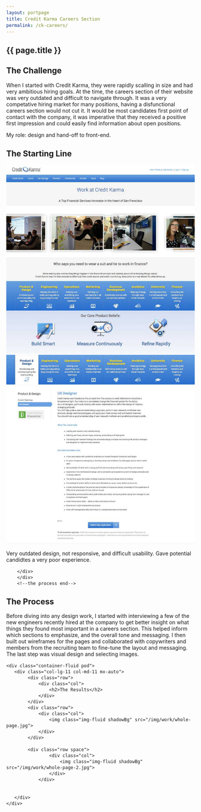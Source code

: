 ```yaml
---
layout: portpage
title: Credit Karma Careers Section
permalink: /ck-careers/
---
```

<section id="portfolioHero">
        <div class="container-fluid">
            <div class="row">
                <div class="col-lg-11 col-md-11 mx-auto">
                    <h1 class="text-center">{{ page.title }}</h1>
                </div>
            </div>
             <div class="row">
               <div class="bar mx-auto"></div> 
            </div> 
        </div>
    </section>
<section id="portfolioMain">
       
<!--the challenge-->

<div class="container-fluid pod">
   <div class="col-lg-11 col-md-11 mx-auto">
        <div class="row">
            <div class="col">
                <h2>The Challenge</h2>
                <p>When I started with Credit Karma, they were rapidly scalling in size and had very ambitious hiring goals. At the time, the careers section of their website was very outdated and difficult to navigate through. It was a very competative hiring market for many positions, having a disfunctional careers section would not cut it. It would be most candidates first point of contact with the company, it was imperative that they received a positive first impression and could easily find information about open positions.</p>
                <p class="role">My role: design and hand-off to front-end.</p>
            </div>
        </div>
   </div>
</div>

<!--the challenge end -->

<!--the process-->
<div class="container-fluid pod">
        <div class="col-lg-11 col-md-11 mx-auto">
                <div class="row">
                    <div class="col">
                        <h2>The Starting Line</h2>
                    </div>
                </div>
                <div class="row">
                    <div class="col-xs-12 col-sm-6">
                            <img class="img-fluid shadowBg" src="/img/work/ck-careers-old-1.jpg">
                    </div>
                    <div class="col-xs-12 col-sm-6">
                            <img class="img-fluid shadowBg" src="/img/work/ck-careers-old-2.jpg">
                    </div>
                </div>
                <div class="row mt-5">
                    <div class="col">
                        <p class="comment mb-0">Very outdated design, not responsive, and difficult usability. Gave potential candidtes a very poor experience.</p>
                    </div>
                </div>
            
        </div>
        </div>
        <!--the process end-->

<!--the process-->
<div class="container-fluid pod">
<div class="col-lg-11 col-md-11 mx-auto">
        <div class="row">
            <div class="col">
                <h2>The Process</h2>
            </div>
        </div>
        <div class="row">
            <div class="col">
                Before diving into any design work, I started with interviewing a few of the new engineers recently hired at the company to get better insight on what things they found most important in a careers section. This helped inform which sections to emphasize, and the overall tone and messaging. I then built out wireframes for the pages and collaborated with copywriters and members from the recruiting team to fine-tune the layout and messaging. The last step was visual design and selecting images.
            </div>
        </div>
        <!-- <div class="row mt-3">
            <div class="col">
                <p class="comment mb-0">Early wireframe sketch of the main page.</p>
            </div>
        </div> -->
    
</div>
</div>
<!--the process end-->

<!--the final product-->

    <div class="container-fluid pod">
       <div class="col-lg-11 col-md-11 mx-auto">
            <div class="row">
                <div class="col">
                    <h2>The Results</h2>
                </div>
            </div>
            <div class="row">
                <div class="col">
                    <img class="img-fluid shadowBg" src="/img/work/whole-page.jpg">
                </div>
            </div>
        
            <div class="row space">
                    <div class="col">
                        <img class="img-fluid shadowBg" src="/img/work/whole-page-2.jpg">
                    </div>
                </div>
                

       </div>
    </div>

<!--the final product end-->

</section>